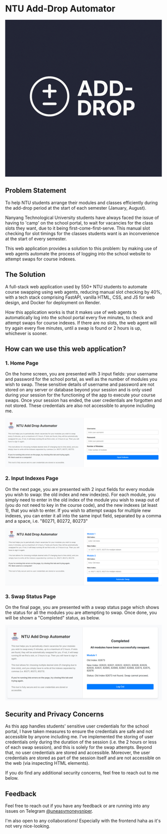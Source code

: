 # NTU Add-Drop Automator

![NTU Add-Drop Automator Logo](static/NTU-Add-Drop-Automator-Logo.png)

## Problem Statement
To help NTU students arrange their modules and classes efficiently during the add-drop period at the start of each semester (January, August).

Nanyang Technological University students have always faced the issue of having to 'camp' on the school portal, to wait for vacancies for the class slots they want, due to it being first-come-first-serve. This manual slot checking for slot timings for the classes students want is an inconvenience at the start of every semester.

This web application provides a solution to this problem: by making use of web agents automate the process of logging into the school website to attempt swaps for course indexes.

## The Solution
A full-stack web application used by 550+ NTU students to automate course swapping using web agents, reducing manual slot checking by 40%, with a tech stack comprising FastAPI, vanilla HTML, CSS, and JS for web design, and Docker for deployment on Render.

How this application works is that it makes use of web agents to automatically log into the school portal every five minutes, to check and attempt swaps for course indexes. If there are no slots, the web agent will try again every five minutes, until a swap is found or 2 hours is up, whichever is sooner.

## How can we use this web application?

### 1. Home Page
On the home screen, you are presented with 3 input fields: your username and password for the school portal, as well as the number of modules you wish to swap. These sensitive details of username and password are not stored on any server or database beyond your session and is only used during your session for the functioning of the app to execute your course swaps. Once your session has ended, the user credentials are forgotten and not stored. These credentials are also not accessible to anyone including me.

![Index Page](static/NTU-Add-Drop-Automator-Index.jpg)

### 2. Input Indexes Page
On the next page, you are presented with 2 input fields for every module you wish to swap: the old index and new index(es). For each module, you simply need to enter in the old index of the module you wish to swap out of (you do not need to key in the course code), and the new indexes (at least 1), that you wish to enter. If you wish to attempt swaps for multiple new indexes, you can enter it all into the same input field, separated by a comma and a space, i.e. "80271, 80272, 80273"

![Swap Status Page](static/NTU-Add-Drop-Automator-Input-Index.png)

### 3. Swap Status Page
On the final page, you are presented with a swap status page which shows the status for all the modules you are attempting to swap. Once done, you will be shown a "Completed" status, as below.

![Swap Status Page](static/NTU-Add-Drop-Automator-Swap-Complete.jpg)

## Security and Privacy Concerns
As this app handles students' sensitive user credentials for the school portal, I have taken measures to ensure the credentials are safe and not accessible by anyone including me. I've implemented the storing of user credentials only during the duration of the session (i.e. the 2 hours or less of each swap session), and this is solely for the swap attempts. Beyond that, no user credentials are stored and accessible. Moreover, the user credentials are stored as part of the session itself and are not accessible on the web (via inspecting HTML elements). 

If you do find any additional security concerns, feel free to reach out to me below.

## Feedback
Feel free to reach out if you have any feedback or are running into any issues on Telegram [@uneasymoneysniper](t.me/uneasymoneysniper).

I'm also open to any collaborations! Especially with the frontend haha as it's not very nice-looking.
